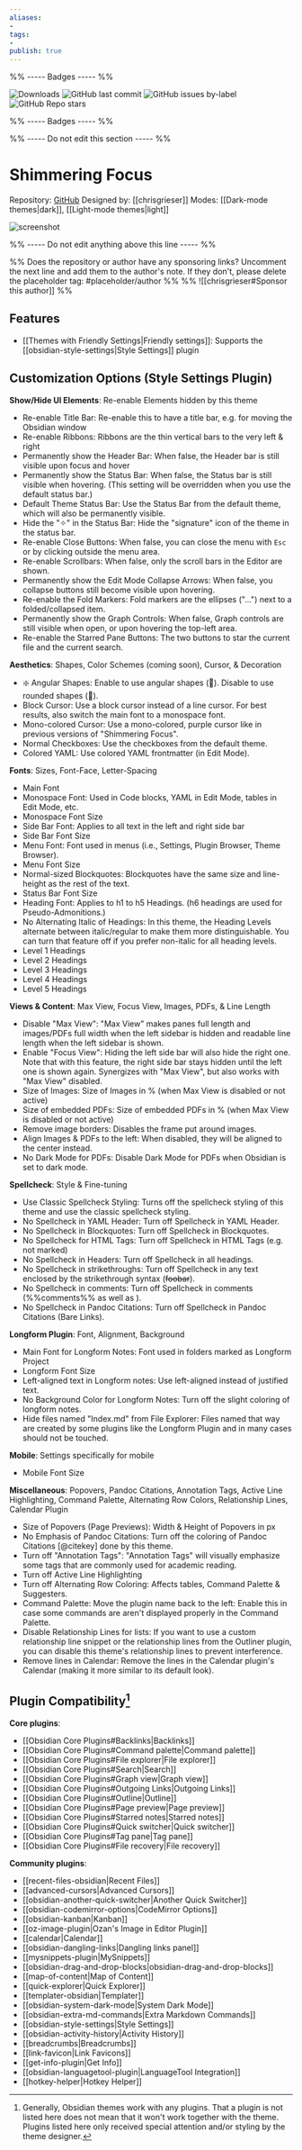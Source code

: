 ```yaml
---
aliases:
- 
tags: 
- 
publish: true
---
```


%% ----- Badges ----- %%

![Downloads](https://img.shields.io/badge/downloads-6085-573E7A?style=for-the-badge&logo=)
![GitHub last commit](https://img.shields.io/github/last-commit/chrisgrieser/shimmering-focus?color=573E7A&label=last%20update&logo=github&style=for-the-badge)
![GitHub issues by-label](https://img.shields.io/github/issues/chrisgrieser/shimmering-focus/help%20wanted?color=573E7A&logo=github&style=for-the-badge) 
![GitHub Repo stars](https://img.shields.io/github/stars/chrisgrieser/shimmering-focus?color=573E7A&logo=github&style=for-the-badge)

%% ----- Badges ----- %%

%% ----- Do not edit this section ----- %%

# Shimmering Focus

Repository: [GitHub](https://github.com/chrisgrieser/shimmering-focus)
Designed by: [[chrisgrieser]]
Modes: [[Dark-mode themes|dark]], [[Light-mode themes|light]]



![screenshot](https://github.com/chrisgrieser/shimmering-focus/raw/main/dual-theme-screenshot.png)

%% ----- Do not edit anything above this line ----- %% 

%% Does the repository or author have any sponsoring links? Uncomment the next line and add them to the author's note. If they don't, please delete the placeholder tag: #placeholder/author %%
%% ![[chrisgrieser#Sponsor this author]] %%


## Features

- [[Themes with Friendly Settings|Friendly settings]]: Supports the [[obsidian-style-settings|Style Settings]] plugin

## Customization Options (Style Settings Plugin) 

**Show/Hide UI Elements**: Re-enable Elements hidden by this theme
- Re-enable Title Bar: Re-enable this to have a title bar, e.g. for moving the Obsidian window
- Re-enable Ribbons: Ribbons are the thin vertical bars to the very left & right
- Permanently show the Header Bar: When false, the Header bar is still visible upon focus and hover
- Permanently show the Status Bar: When false, the Status bar is still visible when hovering. (This setting will be overridden when you use the default status bar.)
- Default Theme Status Bar: Use the Status Bar from the default theme, which will also be permanently visible.
- Hide the "✧" in the Status Bar: Hide the "signature" icon of the theme in the status bar.
- Re-enable Close Buttons: When false, you can close the menu with `Esc` or by clicking outside the menu area.
- Re-enable Scrollbars: When false, only the scroll bars in the Editor are shown.
- Permanently show the Edit Mode Collapse Arrows: When false, you collapse buttons still become visible upon hovering.
- Re-enable the Fold Markers: Fold markers are the ellipses ("...") next to a folded/collapsed item.
- Permanently show the Graph Controls: When false, Graph controls are still visible when open, or upon hovering the top-left area.
- Re-enable the Starred Pane Buttons: The two buttons to star the current file and the current search.

**Aesthetics**: Shapes, Color Schemes (coming soon), Cursor, & Decoration
- ❇️ Angular Shapes: Enable to use angular shapes (🔲). Disable to use rounded shapes (🔘).
- Block Cursor: Use a block cursor instead of a line cursor. For best results, also switch the main font to a monospace font.
- Mono-colored Cursor: Use a mono-colored, purple cursor like in previous versions of "Shimmering Focus".
- Normal Checkboxes: Use the checkboxes from the default theme.
- Colored YAML: Use colored YAML frontmatter (in Edit Mode).

**Fonts**: Sizes, Font-Face, Letter-Spacing
- Main Font
- Monospace Font: Used in Code blocks, YAML in Edit Mode, tables in Edit Mode, etc.
- Monospace Font Size
- Side Bar Font: Applies to all text in the left and right side bar
- Side Bar Font Size
- Menu Font: Font used in menus (i.e., Settings, Plugin Browser, Theme Browser).
- Menu Font Size
- Normal-sized Blockquotes: Blockquotes have the same size and line-height as the rest of the text.
- Status Bar Font Size
- Heading Font: Applies to h1 to h5 Headings. (h6 headings are used for Pseudo-Admonitions.)
- No Alternating Italic of Headings: In this theme, the Heading Levels alternate between italic/regular to make them more distinguishable. You can turn that feature off if you prefer non-italic for all heading levels.
- Level 1 Headings
- Level 2 Headings
- Level 3 Headings
- Level 4 Headings
- Level 5 Headings

**Views & Content**: Max View, Focus View, Images, PDFs, & Line Length
- Disable "Max View": "Max View" makes panes full length and images/PDFs full width when the left sidebar is hidden and readable line length when the left sidebar is shown.
- Enable "Focus View": Hiding the left side bar will also hide the right one. Note that with this feature, the right side bar stays hidden until the left one is shown again. Synergizes with "Max View", but also works with "Max View" disabled. 
- Size of Images: Size of Images in % (when Max View is disabled or not active)
- Size of embedded PDFs: Size of embedded PDFs in % (when Max View is disabled or not active)
- Remove image borders: Disables the frame put around images.
- Align Images & PDFs to the left: When disabled, they will be aligned to the center instead.
- No Dark Mode for PDFs: Disable Dark Mode for PDFs when Obsidian is set to dark mode.

**Spellcheck**: Style & Fine-tuning
- Use Classic Spellcheck Styling: Turns off the spellcheck styling of this theme and use the classic spellcheck styling.
- No Spellcheck in YAML Header: Turn off Spellcheck in YAML Header.
- No Spellcheck in Blockquotes: Turn off Spellcheck in Blockquotes.
- No Spellcheck for HTML Tags: Turn off Spellcheck in HTML Tags (e.g. <br/> not marked)
- No Spellcheck in Headers: Turn off Spellcheck in all headings.
- No Spellcheck in strikethroughs: Turn off Spellcheck in any text enclosed by the strikethrough syntax (~~foobar~~).
- No Spellcheck in comments: Turn off Spellcheck in comments (%%comments%% as well as <!--comments-->).
- No Spellcheck in Pandoc Citations: Turn off Spellcheck in Pandoc Citations (Bare Links).

**Longform Plugin**: Font, Alignment, Background
- Main Font for Longform Notes: Font used in folders marked as Longform Project
- Longform Font Size
- Left-aligned text in Longform notes: Use left-aligned instead of justified text.
- No Background Color for Longform Notes: Turn off the slight coloring of longform notes.
- Hide files named "Index.md" from File Explorer: Files named that way are created by some plugins like the Longform Plugin and in many cases should not be touched.

**Mobile**: Settings specifically for mobile
- Mobile Font Size

**Miscellaneous**: Popovers, Pandoc Citations, Annotation Tags, Active Line Highlighting, Command Palette, Alternating Row Colors, Relationship Lines, Calendar Plugin
- Size of Popovers (Page Previews): Width & Height of Popovers in px
- No Emphasis of Pandoc Citations: Turn off the coloring of Pandoc Citations [@citekey] done by this theme.
- Turn off "Annotation Tags": "Annotation Tags" will visually emphasize some tags that are commonly used for academic reading.
- Turn off Active Line Highlighting
- Turn off Alternating Row Coloring: Affects tables, Command Palette & Suggesters.
- Command Palette: Move the plugin name back to the left: Enable this in case some commands are aren't displayed properly in the Command Palette.
- Disable Relationship Lines for lists: If you want to use a custom relationship line snippet or the relationship lines from the Outliner plugin, you can disable this theme's relationship lines to prevent interference.
- Remove lines in Calendar: Remove the lines in the Calendar plugin's Calendar (making it more similar to its default look).

## Plugin Compatibility[^1]

**Core plugins**:
- [[Obsidian Core Plugins#Backlinks|Backlinks]]
- [[Obsidian Core Plugins#Command palette|Command palette]]
- [[Obsidian Core Plugins#File explorer|File explorer]]
- [[Obsidian Core Plugins#Search|Search]]
- [[Obsidian Core Plugins#Graph view|Graph view]]
- [[Obsidian Core Plugins#Outgoing Links|Outgoing Links]]
- [[Obsidian Core Plugins#Outline|Outline]]
- [[Obsidian Core Plugins#Page preview|Page preview]]
- [[Obsidian Core Plugins#Starred notes|Starred notes]]
- [[Obsidian Core Plugins#Quick switcher|Quick switcher]]
- [[Obsidian Core Plugins#Tag pane|Tag pane]]
- [[Obsidian Core Plugins#File recovery|File recovery]]

**Community plugins**:
- [[recent-files-obsidian|Recent Files]]
- [[advanced-cursors|Advanced Cursors]]
- [[obsidian-another-quick-switcher|Another Quick Switcher]]
- [[obsidian-codemirror-options|CodeMirror Options]]
- [[obsidian-kanban|Kanban]]
- [[oz-image-plugin|Ozan's Image in Editor Plugin]]
- [[calendar|Calendar]]
- [[obsidian-dangling-links|Dangling links panel]]
- [[mysnippets-plugin|MySnippets]]
- [[obsidian-drag-and-drop-blocks|obsidian-drag-and-drop-blocks]]
- [[map-of-content|Map of Content]]
- [[quick-explorer|Quick Explorer]]
- [[templater-obsidian|Templater]]
- [[obsidian-system-dark-mode|System Dark Mode]]
- [[obsidian-extra-md-commands|Extra Markdown Commands]]
- [[obsidian-style-settings|Style Settings]]
- [[obsidian-activity-history|Activity History]]
- [[breadcrumbs|Breadcrumbs]]
- [[link-favicon|Link Favicons]]
- [[get-info-plugin|Get Info]]
- [[obsidian-languagetool-plugin|LanguageTool Integration]]
- [[hotkey-helper|Hotkey Helper]]

[^1]: Generally, Obsidian themes work with any plugins. That a plugin is not listed here does not mean that it won't work together with the theme. Plugins listed here only received special attention and/or styling by the theme designer.
